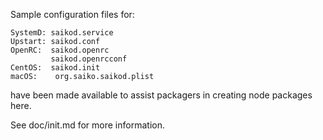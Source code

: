 Sample configuration files for:
```
SystemD: saikod.service
Upstart: saikod.conf
OpenRC:  saikod.openrc
         saikod.openrcconf
CentOS:  saikod.init
macOS:    org.saiko.saikod.plist
```
have been made available to assist packagers in creating node packages here.

See doc/init.md for more information.
